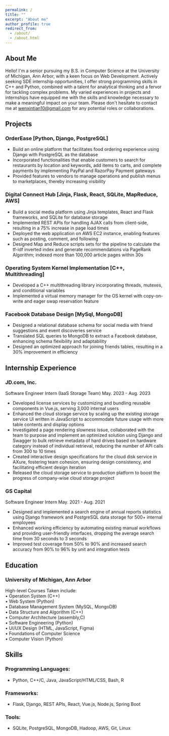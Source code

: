 ```yaml
---
permalink: /
title: ""
excerpt: "About me"
author_profile: true
redirect_from: 
  - /about/
  - /about.html
---
```


## About Me
Hello! I'm a senior pursuing my B.S. in Computer Science at the University of Michigan, Ann Arbor, with a keen focus on Web Development. Actively seeking SDE internship opportunities, I offer strong programming skills in C++ and Python, combined with a talent for analytical thinking and a fervor for tackling complex problems. My varied experiences in projects and internships have equipped me with the skills and knowledge necessary to make a meaningful impact on your team. Please don't hesitate to contact me at wenxintian10@gmail.com for any potential roles or collaborations.

## Projects
### OrderEase [Python, Django, PostgreSQL]
-	Build an online platform that facilitates food ordering experience using Django with PostgreSQL as the database
-	Incorporated functionalities that enable customers to search for restaurants by location and keywords, add items to carts, and complete payments by implementing PayPal and RazorPay Payment gateways
-	Provided features to vendors to manage operations and publish menus to marketplaces, thereby increasing visibility

### Digital Connect Hub [Jinja, Flask, React, SQLite,  MapReduce, AWS]
-	Build a social media platform using Jinja templates, React and Flask frameworks, and SQLite for database storage
-	Implemented REST APIs for handling AJAX calls from client-side, resulting in a 75% increase in page load times
-	Deployed the web application on AWS EC2 instance, enabling features such as posting, comment, and following
-	Designed Map and Reduce scripts sets for the pipeline to calculate the tf-idf inverted index and generate recommendations via PageRank Algorithm; indexed more than 100,000 article pages within 30s

### Operating System Kernel Implementation [C++, Multithreading]
- Developed a C++ multithreading library incorporating threads, mutexes, and conditional variables
- Implemented a virtual memory manager for the OS kernel with copy-on-write and eager swap reservation feature

### Facebook Database Design [MySql, MongoDB]
- Designed a relational database schema for social media with friend suggestions and event discoveries service
- Translated SQL queries to MongoDB to extract a Facebook database, enhancing schema flexibility and adaptability
- Designed an optimized approach for joining friends tables, resulting in a 30% improvement in efficiency

## Internship Experience
### JD.com, Inc.
Software Engineer Intern (IaaS Storage Team) May. 2023 - Aug. 2023 
- Developed license services by customizing and bundling reusable components in Vue.js, serving 3,000 internal users
- Enhanced the cloud storage service by scaling up the existing storage service UI written in JavaScript to accommodate future usage with more table contents and display options
- Investigated a page rendering slowness issue, collaborated with the team to purpose and implement an optimized solution using Django and Swagger to bulk retrieve metadata of hard drives based on hardware category instead of individual retrieval, reducing the number of API calls from 300 to 10 times
- Created interactive design specifications for the cloud disk service in AXure, fostering team cohesion, ensuring design consistency, and facilitating efficient design iteration
- Released the cloud storage service to production platform to boost the progress of company-wise cloud storage project

### GS Capital
Software Engineer Intern May. 2021 - Aug. 2021
- Designed and implemented a search engine of annual reports statistics using Django framework and PostgreSQL data storage for 500+ internal employees
- Enhanced working efficiency by automating existing manual workflows and providing user-friendly interfaces, dropping the average search time from 30 seconds to 3 seconds
- Improved test coverage from 50% to 90% and increased search accuracy from 90% to 96% by unit and integration tests

## Education
### University of Michigan, Ann Arbor 
High-level Courses Taken include: <br>
•	 Operation System (C++) <br>
•	 Web System (Python) <br>
•	 Database Management System (MySQL, MongoDB) <br>
•	 Data Structure and Algorithm (C++) <br>
•	 Computer Architecture (assembly,C) <br>
•	 Software Engineering (Python) <br>
•	 UI/UX Design (HTML, JavaScript, Figma) <br>
•	 Foundations of Computer Science <br>
•	 Computer Vision (Python) <br>

## Skills
### Programming Languages: 
- Python, C++/C, Java, JavaScript/HTML/CSS, Bash, R
### Frameworks: 
- Flask, Django, REST APIs, React, Vue.js, Node.js, Spring Boot
### Tools: 
- SQLite, PostgreSQL, MongoDB, Hadoop, AWS, Git, Linux
